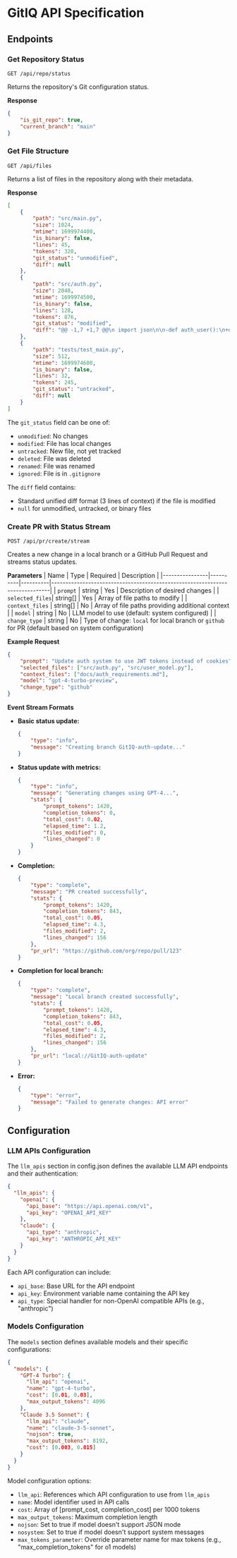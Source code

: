 # GitIQ API Specification

## Endpoints

### Get Repository Status
```
GET /api/repo/status
```

Returns the repository's Git configuration status.

**Response**
```json
{
    "is_git_repo": true,
    "current_branch": "main"
}
```

### Get File Structure
```
GET /api/files
```

Returns a list of files in the repository along with their metadata.

**Response**
```json
[
    {
        "path": "src/main.py",
        "size": 1024,
        "mtime": 1699974400,
        "is_binary": false,
        "lines": 45,
        "tokens": 320,
        "git_status": "unmodified",
        "diff": null
    },
    {
        "path": "src/auth.py",
        "size": 2048,
        "mtime": 1699974500,
        "is_binary": false,
        "lines": 128,
        "tokens": 876,
        "git_status": "modified",
        "diff": "@@ -1,7 +1,7 @@\n import json\n\n-def auth_user():\n+def auth_user(token=null):\n     user = get_user()\n     if not user:\n         return null\n     return user.id"
    },
    {
        "path": "tests/test_main.py",
        "size": 512,
        "mtime": 1699974600,
        "is_binary": false,
        "lines": 32,
        "tokens": 245,
        "git_status": "untracked",
        "diff": null
    }
]
```

The `git_status` field can be one of:
- `unmodified`: No changes
- `modified`: File has local changes
- `untracked`: New file, not yet tracked
- `deleted`: File was deleted
- `renamed`: File was renamed
- `ignored`: File is in `.gitignore`

The `diff` field contains:
- Standard unified diff format (3 lines of context) if the file is modified
- `null` for unmodified, untracked, or binary files

### Create PR with Status Stream
```
POST /api/pr/create/stream
```

Creates a new change in a local branch or a GitHub Pull Request and streams status updates.

**Parameters**
| Name           | Type     | Required | Description                                                                 |
|----------------|----------|----------|-----------------------------------------------------------------------------|
| `prompt`       | string   | Yes      | Description of desired changes                                              |
| `selected_files`| string[] | Yes      | Array of file paths to modify                                               |
| `context_files` | string[] | No       | Array of file paths providing additional context                            |
| `model`        | string   | No       | LLM model to use (default: system configured)                              |
| `change_type`  | string   | No       | Type of change: `local` for local branch or `github` for PR (default based on system configuration)

**Example Request**
```json
{
    "prompt": "Update auth system to use JWT tokens instead of cookies",
    "selected_files": ["src/auth.py", "src/user_model.py"],
    "context_files": ["docs/auth_requirements.md"],
    "model": "gpt-4-turbo-preview",
    "change_type": "github"
}
```

**Event Stream Formats**

- **Basic status update:**
  ```json
  {
      "type": "info",
      "message": "Creating branch GitIQ-auth-update..."
  }
  ```

- **Status update with metrics:**
  ```json
  {
      "type": "info",
      "message": "Generating changes using GPT-4...",
      "stats": {
          "prompt_tokens": 1420,
          "completion_tokens": 0,
          "total_cost": 0.02,
          "elapsed_time": 1.2,
          "files_modified": 0,
          "lines_changed": 0
      }
  }
  ```

- **Completion:**
  ```json
  {
      "type": "complete",
      "message": "PR created successfully",
      "stats": {
          "prompt_tokens": 1420,
          "completion_tokens": 843,
          "total_cost": 0.05,
          "elapsed_time": 4.3,
          "files_modified": 2,
          "lines_changed": 156
      },
      "pr_url": "https://github.com/org/repo/pull/123"
  }
  ```

- **Completion for local branch:**
  ```json
  {
      "type": "complete",
      "message": "Local branch created successfully",
      "stats": {
          "prompt_tokens": 1420,
          "completion_tokens": 843,
          "total_cost": 0.05,
          "elapsed_time": 4.3,
          "files_modified": 2,
          "lines_changed": 156
      },
      "pr_url": "local://GitIQ-auth-update"
  }
  ```

- **Error:**
  ```json
  {
      "type": "error",
      "message": "Failed to generate changes: API error"
  }
  ```

## Configuration

### LLM APIs Configuration
The `llm_apis` section in config.json defines the available LLM API endpoints and their authentication:

```json
{
  "llm_apis": {
    "openai": {
      "api_base": "https://api.openai.com/v1",
      "api_key": "OPENAI_API_KEY"
    },
    "claude": {
      "api_type": "anthropic",
      "api_key": "ANTHROPIC_API_KEY"
    }
  }
}
```

Each API configuration can include:
- `api_base`: Base URL for the API endpoint
- `api_key`: Environment variable name containing the API key
- `api_type`: Special handler for non-OpenAI compatible APIs (e.g., "anthropic")

### Models Configuration
The `models` section defines available models and their specific configurations:

```json
{
  "models": {
    "GPT-4 Turbo": {
      "llm_api": "openai",
      "name": "gpt-4-turbo",
      "cost": [0.01, 0.03],
      "max_output_tokens": 4096
    },
    "Claude 3.5 Sonnet": {
      "llm_api": "claude",
      "name": "claude-3-5-sonnet",
      "nojson": true,
      "max_output_tokens": 8192,
      "cost": [0.003, 0.015]
    }
  }
}
```

Model configuration options:
- `llm_api`: References which API configuration to use from `llm_apis`
- `name`: Model identifier used in API calls
- `cost`: Array of [prompt_cost, completion_cost] per 1000 tokens
- `max_output_tokens`: Maximum completion length
- `nojson`: Set to true if model doesn't support JSON mode
- `nosystem`: Set to true if model doesn't support system messages
- `max_tokens_parameter`: Override parameter name for max tokens (e.g., "max_completion_tokens" for o1 models)
